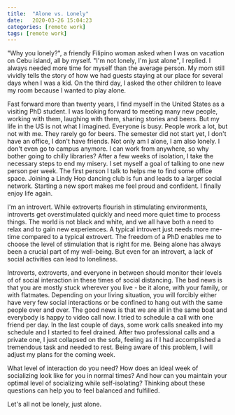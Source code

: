 ```yaml
---
title:  "Alone vs. Lonely"
date:   2020-03-26 15:04:23
categories: [remote work]
tags: [remote work]
---
```


"Why you lonely?", a friendly Filipino woman asked when I was on vacation on Cebu island, all by myself. "I'm not lonely, I'm just alone", I replied. I always needed more time for myself than the average person. My mom still vividly tells the story of how we had guests staying at our place for several days when I was a kid. On the third day, I asked the other children to leave my room because I wanted to play alone.

Fast forward more than twenty years, I find myself in the United States as a visiting PhD student. I was looking forward to meeting many new people, working with them, laughing with them, sharing stories and beers. But my life in the US is not what I imagined. Everyone is busy. People work a lot, but not with me. They rarely go for beers. The semester did not start yet, I don't have an office, I don't have friends. Not only am I alone, I am also lonely. I don't even go to campus anymore. I can work from anywhere, so why bother going to chilly libraries? After a few weeks of isolation, I take the necessary steps to end my misery. I set myself a goal of talking to one new person per week. The first person I talk to helps me to find some office space. Joining a Lindy Hop dancing club is fun and leads to a larger social network. Starting a new sport makes me feel proud and confident. I finally enjoy life again.

I'm an introvert. While extroverts flourish in stimulating environments, introverts get overstimulated quickly and need more quiet time to process things. The world is not black and white, and we all have both a need to relax and to gain new experiences. A typical introvert just needs more me-time compared to a typical extrovert. The freedom of a PhD enables me to choose the level of stimulation that is right for me. Being alone has always been a crucial part of my well-being. But even for an introvert, a lack of social activities can lead to loneliness.

Introverts, extroverts, and everyone in between should monitor their levels of of social interaction in these times of social distancing. The bad news is that you are mostly stuck wherever you live - be it alone, with your family, or with flatmates. Depending on your living situation, you will forcibly either have very few social interactions or be confined to hang out with the same people over and over. The good news is that we are all in the same boat and everybody is happy to video call now. I tried to schedule a call with one friend per day. In the last couple of days, some work calls sneaked into my schedule and I started to feel drained. After two professional calls and a private one, I just collapsed on the sofa, feeling as if I had accomplished a tremendous task and needed to rest. Being aware of this problem, I will adjust my plans for the coming week.

What level of interaction do you need? How does an ideal week of socializing look like for you in normal times? And how can you maintain your optimal level of socializing while self-isolating? Thinking about these questions can help you to feel balanced and fulfilled.

Let's all not be lonely, just alone.

